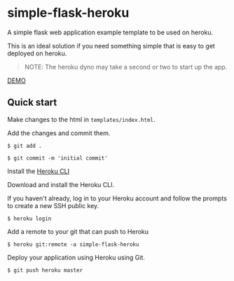 # simple-flask-heroku

A simple flask web application example template to be used on heroku.

This is an ideal solution if you need something simple that is easy to get deployed on heroku. 

> NOTE: The heroku dyno may take a second or two to start up the app.

[DEMO](https://simple-flask-heroku.herokuapp.com/)

## Quick start

Make changes to the html in `templates/index.html`.

Add the changes and commit them.

`$ git add .`

`$ git commit -m 'initial commit'`

Install the [Heroku CLI](https://devcenter.heroku.com/articles/heroku-command-line)

Download and install the Heroku CLI.

If you haven't already, log in to your Heroku account and follow the prompts to create a new SSH public key.

`$ heroku login`

Add a remote to your git that can push to Heroku

`$ heroku git:remote -a simple-flask-heroku`

Deploy your application using Heroku using Git.

`$ git push heroku master`

